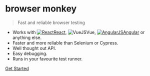 # browser monkey

> Fast and reliable browser testing

- Works with [![React](https://icongr.am/devicon/react-original.svg?size=16&color=808080)React](api#react), ![VueJS](https://icongr.am/devicon/vuejs-original.svg?size=16&color=808080)Vue, [![AngularJS](https://icongr.am/devicon/angularjs-original.svg?size=16&color=808080)Angular](api#angular) or anything else.
- Faster and more reliable than Selenium or Cypress.
- Well thought out API.
- Easy debugging.
- Runs in your favourite test runner.

[Get Started](introduction)
